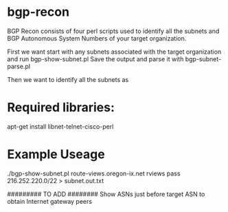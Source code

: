 # bgp-recon
BGP Recon consists of four perl scripts used to identify all the subnets and BGP Autonomous System Numbers of your target organization.

First we want  start with any subnets associated with the target organization and run
bgp-show-subnet.pl
Save the output and parse it with bgp-subnet-parse.pl

Then we want to identify all the subnets as

# Required libraries:
apt-get install libnet-telnet-cisco-perl 

# Example Useage

./bgp-show-subnet.pl route-views.oregon-ix.net rviews pass 216.252.220.0/22 > subnet.out.txt



######### TO ADD ########
Show ASNs just before target ASN to obtain Internet gateway peers

